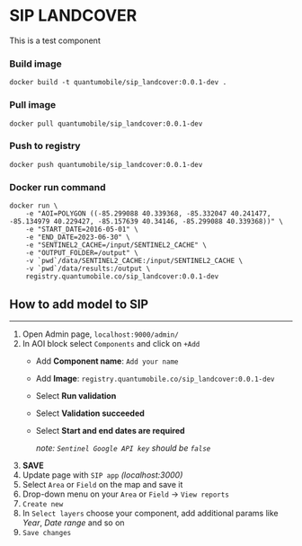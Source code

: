 # SIP LANDCOVER
This is a test component

### Build image

`docker build -t quantumobile/sip_landcover:0.0.1-dev .`

### Pull image

`docker pull quantumobile/sip_landcover:0.0.1-dev`

### Push to registry

`docker push quantumobile/sip_landcover:0.0.1-dev`

### Docker run command

```
docker run \
    -e "AOI=POLYGON ((-85.299088 40.339368, -85.332047 40.241477, -85.134979 40.229427, -85.157639 40.34146, -85.299088 40.339368))" \
    -e "START_DATE=2016-05-01" \
    -e "END_DATE=2023-06-30" \
    -e "SENTINEL2_CACHE=/input/SENTINEL2_CACHE" \
    -e "OUTPUT_FOLDER=/output" \
    -v `pwd`/data/SENTINEL2_CACHE:/input/SENTINEL2_CACHE \
    -v `pwd`/data/results:/output \
    registry.quantumobile.co/sip_landcover:0.0.1-dev
```
## How to add model to SIP
____

1. Open Admin page, `localhost:9000/admin/`
2. In AOI block select `Components` and click on `+Add`
    * Add <b>Component name</b>: `Add your name`
    * Add <b>Image</b>: `registry.quantumobile.co/sip_landcover:0.0.1-dev`
    * Select <b>Run validation</b>
    * Select <b>Validation succeeded</b>
    * Select <b>Start and end dates are required</b>
    
        <i>note: `Sentinel Google API key` should be `false`</i>
3. <b>SAVE</b>
4. Update page with `SIP app` <i>(localhost:3000)</i>
5. Select `Area` or `Field` on the map and save it
6. Drop-down menu on your `Area` or `Field` -> `View reports`
7. `Create new`
8. In `Select layers` choose your component, add additional params like <i>Year</i>, <i>Date range</i> and so on
9. `Save changes`


